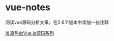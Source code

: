# vue-notes
阅读vue源码分析文章，在2.6.11版本中添加一些注释

[难凉热血Vue.js源码系列](https://nlrx-wjc.github.io/Blog/learn-vue-source-code/start/)



